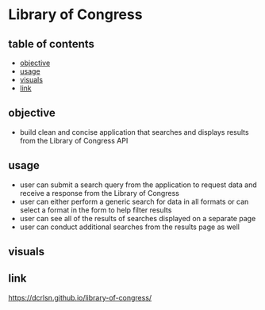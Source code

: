 # Library of Congress

## table of contents
- [objective](objective)
- [usage](usage)
- [visuals](visuals)
- [link](link)

## objective
-    build clean and concise application that searches and displays results from the Library of Congress API

## usage
- user can submit a search query from the application to request data and receive a response from the Library of Congress
- user can either perform a generic search for data in all formats or can select a format in the form to help filter results
- user can see all of the results of searches displayed on a separate page
- user can conduct additional searches from the results page as well

## visuals


## link
https://dcrlsn.github.io/library-of-congress/
